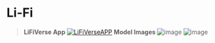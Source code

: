 # Li-Fi
>**LiFiVerse App**
>[![LiFiVerseAPP](https://user-images.githubusercontent.com/79044490/193363073-5270517b-30c8-429f-a5f0-ffee11825375.png)](https://github.com/Pranav-Programmer/LiFiVerse)
>**Model Images**
>![image](https://user-images.githubusercontent.com/79044490/193363754-941653d8-67aa-4124-91b9-b11d8095d70a.png)
![image](https://user-images.githubusercontent.com/79044490/193363780-1c2eef87-d59e-47c8-b04d-067147d6536d.png)
